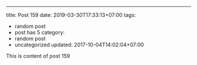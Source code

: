 ---
title: Post 159
date: 2019-03-30T17:33:13+07:00
tags:
  - random post
  - post has 5
category:
  - random post
  - uncategorized
updated: 2017-10-04T14:02:04+07:00

This is content of post 159